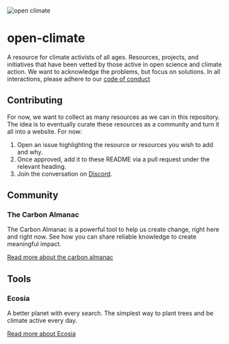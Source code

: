 ![open climate](https://user-images.githubusercontent.com/10350960/218803583-13da1582-5276-48ef-8fec-78a54c67a8e1.png)


# open-climate

A resource for climate activists of all ages. Resources, projects, and initiatives that have been vetted by those active in open science and climate action. We want to acknowledge the problems, but focus on solutions. In all interactions, please adhere to our [code of conduct](CODE_OF_CONDUCT.md)

## Contributing

For now, we want to collect as many resources as we can in this repository. The idea is to eventually curate these resources as a community and turn it all into a website. For now:

1. Open an issue highlighting the resource or resources you wish to add and why.
2. Once approved, add it to these README via a pull request under the relevant heading.
3. Join the conversation on [Discord](https://discord.gg/Ty3RytTxCR).

## Community

### The Carbon Almanac

The Carbon Almanac is a powerful tool to help us create change, right here and right now. See how you can share reliable knowledge to create meaningful impact.

[Read more about the carbon almanac](https://thecarbonalmanac.org/)

## Tools

### Ecosia

A better planet with every search. The simplest way to plant trees and be climate active every day.

[Read more about Ecosia](https://www.ecosia.org/)

